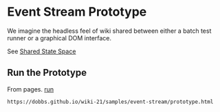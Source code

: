 # Event Stream Prototype
We imagine the headless feel of wiki shared between either a batch test runner or a graphical DOM interface.

See [Shared State Space](http://small.fed.wiki/shared-state-space.html)

## Run the Prototype 

From pages. [run](https://dobbs.github.io/wiki-21/samples/event-stream/prototype.html)
```
https://dobbs.github.io/wiki-21/samples/event-stream/prototype.html
```
